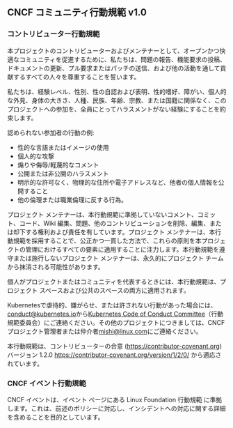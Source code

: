 <!-- Do not edit this file directly. Get the latest from
     https://github.com/cncf/foundation/blob/master/code-of-conduct/jp.md -->

CNCF コミュニティ行動規範 v1.0
------------------------------

### コントリビューター行動規範

本プロジェクトのコントリビューターおよびメンテナーとして、オープンかつ快適なコミュニティを促進するために、私たちは、問題の報告、機能要求の投稿、ドキュメントの更新、プル要求またはパッチの送信、および他の活動を通して貢献するすべての人々を尊重することを誓います。

私たちは、経験レベル、性別、性の自認および表明、性的嗜好、障がい、個人的な外見、身体の大きさ、人種、民族、年齢、宗教、または国籍に関係なく、このプロジェクトへの参加を、全員にとってハラスメントがない経験にすることを約束します。

認められない参加者の行動の例:

-	性的な言語またはイメージの使用
-	個人的な攻撃
-	煽りや侮辱/軽蔑的なコメント
-	公開または非公開のハラスメント
-	明示的な許可なく、物理的な住所や電子アドレスなど、他者の個人情報を公開すること
-	他の倫理または職業倫理に反する行為。

プロジェクト メンテナーは、本行動規範に準拠していないコメント、コミット、コード、Wiki 編集、問題、他のコントリビューションを削除、編集、または却下する権利および責任を有しています。プロジェクト メンテナーは、本行動規範を採用することで、公正かつ一貫した方法で、これらの原則を本プロジェクトの管理におけるすべての要素に適用することに注力します。本行動規範を遵守または施行しないプロジェクト メンテナーは、永久的にプロジェクト チームから抹消される可能性があります。

個人がプロジェクトまたはコミュニティを代表するときには、本行動規範は、プロジェクト スペースおよび公共のスペースの両方に適用されます。

Kubernetesで虐待的、嫌がらせ、または許されない行動があった場合には、<conduct@kubernetes.io>から[Kubernetes Code of Conduct Committee](https://git.k8s.io/community/committee-code-of-conduct)（行動規範委員会）にご連絡ください。その他のプロジェクトにつきましては、CNCFプロジェクト管理者または仲介者<mishi@linux.com>にご連絡ください。

本行動規範は、コントリビューターの合意 (https://contributor-covenant.org) バージョン 1.2.0 https://contributor-covenant.org/version/1/2/0/ から適応されています。

### CNCF イベント行動規範

CNCF イベントは、イベント ページにある Linux Foundation 行動規範 に準拠します。これは、前述のポリシーに対応し、インシデントへの対応に関する詳細を含めることを目的としています。

